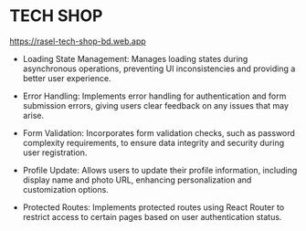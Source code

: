 # TECH SHOP



 https://rasel-tech-shop-bd.web.app

- Loading State Management: Manages loading states during asynchronous operations, preventing UI inconsistencies and providing a better user experience.

- Error Handling: Implements error handling for authentication and form submission errors, giving users clear feedback on any issues that may arise.

- Form Validation: Incorporates form validation checks, such as password complexity requirements, to ensure data integrity and security during user registration.

- Profile Update: Allows users to update their profile information, including display name and photo URL, enhancing personalization and customization options.

- Protected Routes: Implements protected routes using React Router to restrict access to certain pages based on user authentication status.








